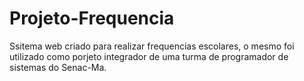 # Projeto-Frequencia
Ssitema web criado para realizar frequencias escolares, o mesmo foi utilizado como porjeto integrador de uma turma de programador de sistemas do Senac-Ma.
